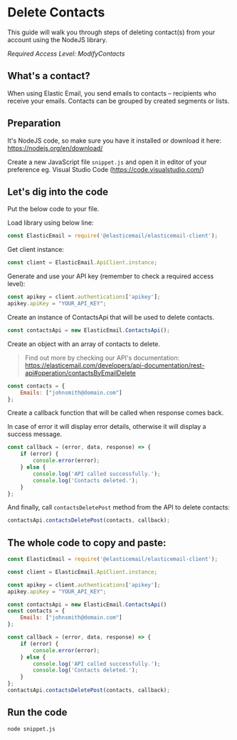# Delete Contacts

This guide will walk you through steps of deleting contact(s) from your account using the NodeJS library. 

*Required Access Level: ModifyContacts*

## What's a contact?
When using Elastic Email, you send emails to contacts – recipients who receive your emails. Contacts can be grouped by created segments or lists.

## Preparation
It's NodeJS code, so make sure you have it installed or download it here: https://nodejs.org/en/download/

Create a new JavaScript file `snippet.js` and open it in editor of your preference eg. Visual Studio Code (https://code.visualstudio.com/)

## Let's dig into the code

Put the below code to your file.

Load library using below line:

```javascript
const ElasticEmail = require('@elasticemail/elasticemail-client');
```

Get client instance:

```javascript
const client = ElasticEmail.ApiClient.instance;
```

Generate and use your API key (remember to check a required access level): 

```javascript
const apikey = client.authentications['apikey'];
apikey.apiKey = "YOUR_API_KEY";
```

Create an instance of ContactsApi that will be used to delete contacts.

```javascript
const contactsApi = new ElasticEmail.ContactsApi();
```

Create an object with an array of contacts to delete.

> Find out more by checking our API's documentation: https://elasticemail.com/developers/api-documentation/rest-api#operation/contactsByEmailDelete

```javascript
const contacts = {
    Emails: ["johnsmith@domain.com"]
};
```

Create a callback function that will be called when response comes back.

In case of error it will display error details, otherwise it will display a success message.

```javascript
const callback = (error, data, response) => {
    if (error) {
        console.error(error);
    } else {
        console.log('API called successfully.');
        console.log('Contacts deleted.');
    }
};
```

And finally, call `contactsDeletePost` method from the API to delete contacts: 

```javascript
contactsApi.contactsDeletePost(contacts, callback);
```


## The whole code to copy and paste:

```javascript
const ElasticEmail = require('@elasticemail/elasticemail-client');

const client = ElasticEmail.ApiClient.instance;

const apikey = client.authentications['apikey'];
apikey.apiKey = "YOUR_API_KEY";

const contactsApi = new ElasticEmail.ContactsApi()
const contacts = {
    Emails: ["johnsmith@domain.com"]
};

const callback = (error, data, response) => {
    if (error) {
        console.error(error);
    } else {
        console.log('API called successfully.');
        console.log('Contacts deleted.');
    }
};
contactsApi.contactsDeletePost(contacts, callback);
```

## Run the code
```
node snippet.js
```
